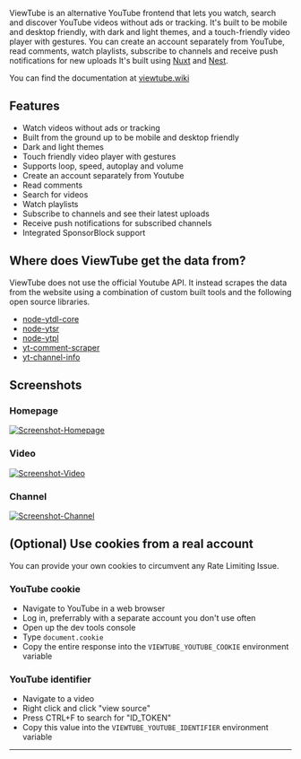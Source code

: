 ViewTube is an alternative YouTube frontend that lets you watch, search and discover YouTube videos without ads or tracking. It's built to be mobile and desktop friendly, with dark and light themes, and a touch-friendly video player with gestures. You can create an account separately from YouTube, read comments, watch playlists, subscribe to channels and receive push notifications for new uploads It's built using [Nuxt](https://nuxt.com/) and [Nest](https://nestjs.com/).

You can find the documentation at [viewtube.wiki](https://viewtube.wiki) 

## Features

-   Watch videos without ads or tracking
-   Built from the ground up to be mobile and desktop friendly
-   Dark and light themes
-   Touch friendly video player with gestures
-   Supports loop, speed, autoplay and volume
-   Create an account separately from Youtube
-   Read comments
-   Search for videos
-   Watch playlists
-   Subscribe to channels and see their latest uploads
-   Receive push notifications for subscribed channels
-   Integrated SponsorBlock support

## Where does ViewTube get the data from?

ViewTube does not use the official Youtube API. It instead scrapes the data from the website using a combination of custom built tools and the following open source libraries.

-   [node-ytdl-core](https://github.com/fent/node-ytdl-core)
-   [node-ytsr](https://github.com/TimeForANinja/node-ytsr)
-   [node-ytpl](https://github.com/TimeForANinja/node-ytpl)
-   [yt-comment-scraper](https://github.com/FreeTubeApp/yt-comment-scraper)
-   [yt-channel-info](https://github.com/FreeTubeApp/yt-channel-info)

## Screenshots

### Homepage

[![Screenshot-Homepage](https://camo.githubusercontent.com/7ca1b34ee39d918f86a7043a3ffae08b574d5630975255eb8840536e7e169248/68747470733a2f2f692e6962622e636f2f476b35744b51372f6c78743179306d6b2e6a7067)](https://camo.githubusercontent.com/7ca1b34ee39d918f86a7043a3ffae08b574d5630975255eb8840536e7e169248/68747470733a2f2f692e6962622e636f2f476b35744b51372f6c78743179306d6b2e6a7067)

### Video

[![Screenshot-Video](https://camo.githubusercontent.com/07ecf2f4a9e61eb326d2125375f674020cbf97b1a998defdeb21fd8d1aa6f8f7/68747470733a2f2f692e6962622e636f2f52544c327633662f6732656a663777662e6a7067)](https://camo.githubusercontent.com/07ecf2f4a9e61eb326d2125375f674020cbf97b1a998defdeb21fd8d1aa6f8f7/68747470733a2f2f692e6962622e636f2f52544c327633662f6732656a663777662e6a7067)

### Channel

[![Screenshot-Channel](https://camo.githubusercontent.com/b50d3f852326d5436cc32507eb2ee48d036092ae1cba3bc61485a8a4661d0ffd/68747470733a2f2f692e6962622e636f2f68396d663179642f366a3435616f35722e6a7067)](https://camo.githubusercontent.com/b50d3f852326d5436cc32507eb2ee48d036092ae1cba3bc61485a8a4661d0ffd/68747470733a2f2f692e6962622e636f2f68396d663179642f366a3435616f35722e6a7067)


## (Optional) Use cookies from a real account

You can provide your own cookies to circumvent any Rate Limiting Issue.

### YouTube cookie

-   Navigate to YouTube in a web browser
-   Log in, preferrably with a separate account you don't use often
-   Open up the dev tools console
-   Type `document.cookie`
-   Copy the entire response into the `VIEWTUBE_YOUTUBE_COOKIE` environment variable

### YouTube identifier

-   Navigate to a video
-   Right click and click "view source"
-   Press CTRL+F to search for "ID\_TOKEN"
-   Copy this value into the `VIEWTUBE_YOUTUBE_IDENTIFIER` environment variable


---